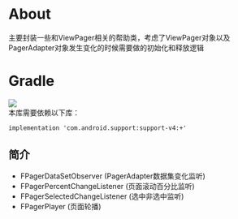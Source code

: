 # About
主要封装一些和ViewPager相关的帮助类，考虑了ViewPager对象以及PagerAdapter对象发生变化的时候需要做的初始化和释放逻辑

# Gradle
[![](https://jitpack.io/v/zj565061763/viewpager-helper.svg)](https://jitpack.io/#zj565061763/viewpager-helper)
<br>
本库需要依赖以下库：
```
implementation 'com.android.support:support-v4:+'
```

## 简介
* FPagerDataSetObserver (PagerAdapter数据集变化监听)
* FPagerPercentChangeListener (页面滚动百分比监听)
* FPagerSelectedChangeListener (选中非选中监听)
* FPagerPlayer (页面轮播)